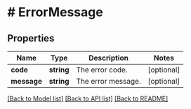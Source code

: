 # # ErrorMessage

## Properties

Name | Type | Description | Notes
------------ | ------------- | ------------- | -------------
**code** | **string** | The error code. | [optional]
**message** | **string** | The error message. | [optional]

[[Back to Model list]](../../README.md#models) [[Back to API list]](../../README.md#endpoints) [[Back to README]](../../README.md)
